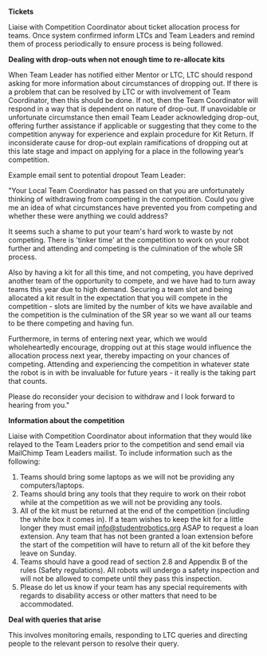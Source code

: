 **Tickets**

Liaise with Competition Coordinator about ticket allocation process for teams.  Once system confirmed inform LTCs and Team Leaders and remind them of process periodically to ensure process is being followed.

**Dealing with drop-outs when not enough time to re-allocate kits**

When Team Leader has notified either Mentor or LTC, LTC should respond asking for more information about circumstances of dropping out.  If there is a problem that can be resolved by LTC or with involvement of Team Coordinator, then this should be done.  If not, then the Team Coordinator will respond in a way that is dependent on nature of drop-out.  If unavoidable or  unfortunate circumstance then email Team Leader acknowledging drop-out, offering further assistance if applicable or suggesting that they come to the competition anyway for experience and explain procedure for Kit Return.  If inconsiderate cause for drop-out explain ramifications of dropping out at this late stage and impact on applying for a place in the following year’s competition.

Example email sent to potential dropout Team Leader:

"Your Local Team Coordinator has passed on that you are unfortunately thinking of withdrawing from competing in the competition.  Could you give me an idea of what circumstances have prevented you from competing and whether these were anything we could address?

It seems such a shame to put your team's hard work to waste by not competing.  There is 'tinker time' at the competition to work on your robot further and attending and competing is the culmination of the whole SR process.

Also by having a kit for all this time, and not competing, you have deprived another team of the opportunity to compete, and we have had to turn away teams this year due to high demand.  Securing a team slot and being allocated a kit result in the expectation that you will compete in the competition - slots are limited by the number of kits we have available and the competition is the culmination of the SR year so we want all our teams to be there competing and having fun.

Furthermore, in terms of entering next year, which we would wholeheartedly encourage, dropping out at this stage would influence the allocation process next year, thereby impacting on your chances of competing.  Attending and experiencing the competition in whatever state the robot is in with be invaluable for future years - it really is the taking part that counts.

Please do reconsider your decision to withdraw and I look forward to hearing from you."

**Information about the competition**

Liaise with Competition Coordinator about information that they would like relayed to the Team Leaders prior to the competition and send email via MailChimp Team Leaders mailist. To include information such as the following:
1. Teams should bring some laptops as we will not be providing any computers/laptops.
2. Teams should bring any tools that they require to work on their robot while at the competition as we will not be providing any tools.
3. All of the kit must be returned at the end of the competition (including the white box it comes in). If a team wishes to keep the kit for a little longer they must email info@studentrobotics.org ASAP to request a loan extension. Any team that has not been granted a loan extension before the start of the competition will have to return all of the kit before they leave on Sunday.
4. Teams should have a good read of section 2.8 and Appendix B of the rules (Safety regulations). All robots will undergo a safety inspection and will not be allowed to compete until they pass this inspection.
5. Please do let us know if your team has any special requirements with regards to disability access or other matters that need to be accommodated.

**Deal with queries that arise**

This involves monitoring emails, responding to LTC queries and directing people to the relevant person to resolve their query.
